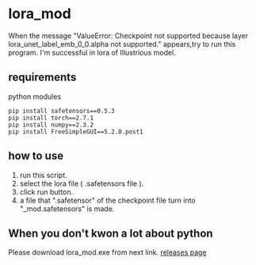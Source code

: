 # lora_mod
When the message "ValueError: Checkpoint not supported because layer lora_unet_label_emb_0_0.alpha not supported." appears,try to run this program. I'm successful in lora of Illustrious model.
## requirements
python modules
```
pip install safetensors==0.5.3
pip install torch==2.7.1
pip install numpy==2.3.2
pip install FreeSimpleGUI==5.2.0.post1
```
## how to use
1. run this script.
2. select the lora file ( .safetensors file ).
3. click run button.
4. a file that ".safetensor" of the checkpoint file turn into "_mod.safetensors" is made.
## When you don't kwon a lot about python
Please download lora_mod.exe from next link.
[releases page](https://github.com/MokubaAttack/scripts/releases/tag/lora_mod)
